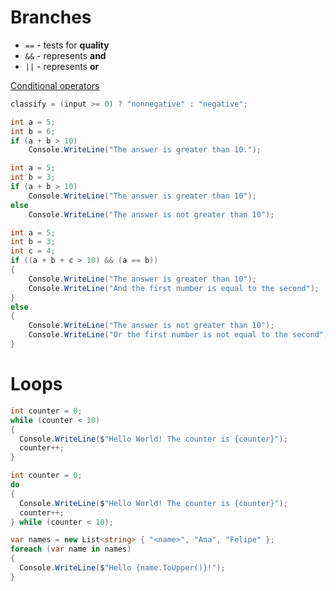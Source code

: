 # Branches
* `==` - tests for **quality**
* `&&` - represents **and**
* `||` - represents **or**

[Conditional operators](https://docs.microsoft.com/en-us/dotnet/csharp/language-reference/operators/conditional-operator)

```C#
classify = (input >= 0) ? "nonnegative" : "negative";
```

```C#
int a = 5;
int b = 6;
if (a + b > 10)
    Console.WriteLine("The answer is greater than 10.");
```

```C#
int a = 5;
int b = 3;
if (a + b > 10)
    Console.WriteLine("The answer is greater than 10");
else
    Console.WriteLine("The answer is not greater than 10");
```

```C#
int a = 5;
int b = 3;
int c = 4;
if ((a + b + c > 10) && (a == b))
{
    Console.WriteLine("The answer is greater than 10");
    Console.WriteLine("And the first number is equal to the second");
}
else
{
    Console.WriteLine("The answer is not greater than 10");
    Console.WriteLine("Or the first number is not equal to the second");
}
```
# Loops
```C#
int counter = 0;
while (counter < 10)
{
  Console.WriteLine($"Hello World! The counter is {counter}");
  counter++;
}
```
```C#
int counter = 0;
do
{
  Console.WriteLine($"Hello World! The counter is {counter}");
  counter++;
} while (counter < 10);
```
```C#
var names = new List<string> { "<name>", "Ana", "Felipe" };
foreach (var name in names)
{
  Console.WriteLine($"Hello {name.ToUpper()}!");
}
```
```C#
```